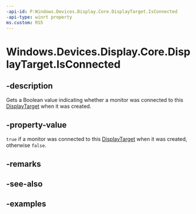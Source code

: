 ```yaml
---
-api-id: P:Windows.Devices.Display.Core.DisplayTarget.IsConnected
-api-type: winrt property
ms.custom: RS5
---
```


<!-- Property syntax.
public bool IsConnected { get; }
-->

# Windows.Devices.Display.Core.DisplayTarget.IsConnected

## -description
Gets a Boolean value indicating whether a monitor was connected to this [DisplayTarget](displaytarget.md) when it was created.

## -property-value
`true` if a monitor was connected to this [DisplayTarget](displaytarget.md) when it was created, otherwise `false`.

## -remarks

## -see-also

## -examples
